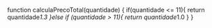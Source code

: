 
function calculaPrecoTotal(quantidade) {
  if(quantidade <= 11){
    return quantidade*1.3
  }else if (quantidade > 11){
    return quantidade*1.0
  }
}